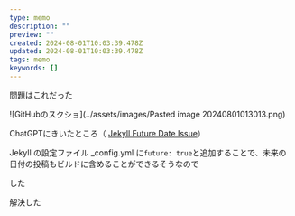 ```yaml
---
type: memo
description: ""
preview: ""
created: 2024-08-01T10:03:39.478Z
updated: 2024-08-01T10:03:39.478Z
tags: memo
keywords: []
---
```

問題はこれだった

![GitHubのスクショ](../assets/images/Pasted image 20240801013013.png)

ChatGPTにきいたところ（
[Jekyll Future Date Issue](https://chatgpt.com/share/def37309-04cb-427c-a80b-af184c5dfe06)）

Jekyll の設定ファイル _config.yml に`future: true`と追加することで、未来の日付の投稿もビルドに含めることができるそうなので

した

解決した
